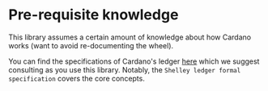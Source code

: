 # Pre-requisite knowledge

This library assumes a certain amount of knowledge about how Cardano works \(want to avoid re-documenting the wheel\).

You can find the specifications of Cardano's ledger [here](https://github.com/input-output-hk/cardano-ledger-specs) which we suggest consulting as you use this library. Notably, the `Shelley ledger formal specification` covers the core concepts.

